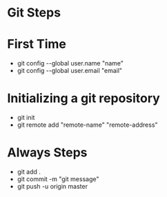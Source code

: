 # Git Steps

# First Time
* git config --global user.name "name"
* git config --global user.email "email"


# Initializing a git repository
* git init
* git remote add "remote-name" "remote-address"


# Always Steps
* git add .
* git commit -m "git message"
* git push  -u origin master